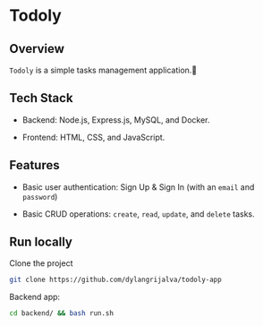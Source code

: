 # Todoly

## Overview

`Todoly` is a simple tasks management application.📝

## Tech Stack

* Backend: Node.js, Express.js, MySQL, and Docker.

* Frontend: HTML, CSS, and JavaScript.

## Features

* Basic user authentication: Sign Up & Sign In (with an  `email` and `password`)

* Basic CRUD operations: `create`, `read`, `update`, and `delete` tasks.

## Run locally

Clone the project

```bash
git clone https://github.com/dylangrijalva/todoly-app
```

Backend app:

```bash
cd backend/ && bash run.sh
```